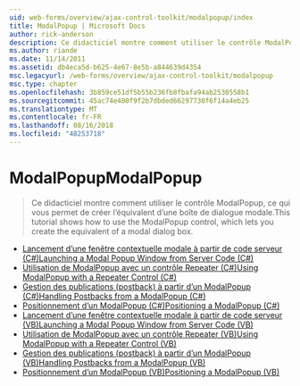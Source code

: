 ```yaml
---
uid: web-forms/overview/ajax-control-toolkit/modalpopup/index
title: ModalPopup | Microsoft Docs
author: rick-anderson
description: Ce didacticiel montre comment utiliser le contrôle ModalPopup, ce qui vous permet de créer l’équivalent d’une boîte de dialogue modale.
ms.author: riande
ms.date: 11/14/2011
ms.assetid: db4eca5d-b625-4e67-8e5b-a844639d4354
msc.legacyurl: /web-forms/overview/ajax-control-toolkit/modalpopup
msc.type: chapter
ms.openlocfilehash: 3b859ce51df5b55b236fb8fbafa94ab2530558b1
ms.sourcegitcommit: 45ac74e400f9f2b7dbded66297730f6f14a4eb25
ms.translationtype: MT
ms.contentlocale: fr-FR
ms.lasthandoff: 08/16/2018
ms.locfileid: "48253718"
---
```

<a name="modalpopup"></a><span data-ttu-id="c5f53-103">ModalPopup</span><span class="sxs-lookup"><span data-stu-id="c5f53-103">ModalPopup</span></span>
====================
> <span data-ttu-id="c5f53-104">Ce didacticiel montre comment utiliser le contrôle ModalPopup, ce qui vous permet de créer l’équivalent d’une boîte de dialogue modale.</span><span class="sxs-lookup"><span data-stu-id="c5f53-104">This tutorial shows how to use the ModalPopup control, which lets you create the equivalent of a modal dialog box.</span></span>


- [<span data-ttu-id="c5f53-105">Lancement d’une fenêtre contextuelle modale à partir de code serveur (C#)</span><span class="sxs-lookup"><span data-stu-id="c5f53-105">Launching a Modal Popup Window from Server Code (C#)</span></span>](launching-a-modal-popup-window-from-server-code-cs.md)
- [<span data-ttu-id="c5f53-106">Utilisation de ModalPopup avec un contrôle Repeater (C#)</span><span class="sxs-lookup"><span data-stu-id="c5f53-106">Using ModalPopup with a Repeater Control (C#)</span></span>](using-modalpopup-with-a-repeater-control-cs.md)
- [<span data-ttu-id="c5f53-107">Gestion des publications (postback) à partir d’un ModalPopup (C#)</span><span class="sxs-lookup"><span data-stu-id="c5f53-107">Handling Postbacks from a ModalPopup (C#)</span></span>](handling-postbacks-from-a-modalpopup-cs.md)
- [<span data-ttu-id="c5f53-108">Positionnement d’un ModalPopup (C#)</span><span class="sxs-lookup"><span data-stu-id="c5f53-108">Positioning a ModalPopup (C#)</span></span>](positioning-a-modalpopup-cs.md)
- [<span data-ttu-id="c5f53-109">Lancement d’une fenêtre contextuelle modale à partir de code serveur (VB)</span><span class="sxs-lookup"><span data-stu-id="c5f53-109">Launching a Modal Popup Window from Server Code (VB)</span></span>](launching-a-modal-popup-window-from-server-code-vb.md)
- [<span data-ttu-id="c5f53-110">Utilisation de ModalPopup avec un contrôle Repeater (VB)</span><span class="sxs-lookup"><span data-stu-id="c5f53-110">Using ModalPopup with a Repeater Control (VB)</span></span>](using-modalpopup-with-a-repeater-control-vb.md)
- [<span data-ttu-id="c5f53-111">Gestion des publications (postback) à partir d’un ModalPopup (VB)</span><span class="sxs-lookup"><span data-stu-id="c5f53-111">Handling Postbacks from a ModalPopup (VB)</span></span>](handling-postbacks-from-a-modalpopup-vb.md)
- [<span data-ttu-id="c5f53-112">Positionnement d’un ModalPopup (VB)</span><span class="sxs-lookup"><span data-stu-id="c5f53-112">Positioning a ModalPopup (VB)</span></span>](positioning-a-modalpopup-vb.md)
